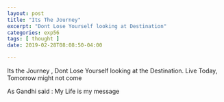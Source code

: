 ```yaml
---
layout: post
title: "Its The Journey"
excerpt: "Dont Lose Yourself looking at Destination"
categories: exp56
tags: [ thought ]
date: 2019-02-28T08:08:50-04:00

---
```

Its the Journey ,
Dont Lose Yourself looking at the Destination.
Live Today, Tomorrow might not come

As Gandhi said : My Life is my message 
